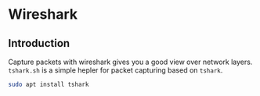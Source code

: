 # Wireshark
## Introduction
Capture packets with wireshark gives you a good view over network layers.
`tshark.sh` is a simple hepler for packet capturing based on `tshark`.

```sh
sudo apt install tshark
```
